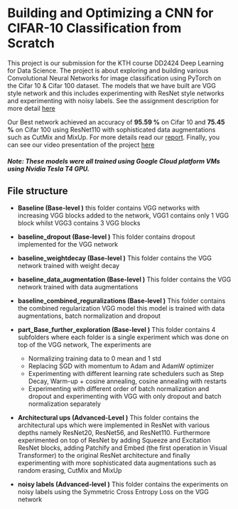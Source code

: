 # Building and Optimizing a CNN for CIFAR-10 Classification from Scratch

This project is our submission for the KTH course DD2424 Deep Learning for Data Science. The project is about exploring and building various Convolutional Neural Networks 
for image classification using PyTorch on the Cifar 10 & Cifar 100 dataset. The models that we have built are VGG style network and this includes experimenting with ResNet style networks and experimenting with noisy labels. 
See the assignment description for more detail [here](https://github.com/Atheer2104/dd2424-project/blob/main/Assignment_Description.pdf)

Our Best network achieved an accuracy of **95.59 %** on Cifar 10 and **75.45 %** on Cifar 100 using ResNet110 with sophisticated data augmentations such as CutMix and MixUp. 
For more details read our [report](https://github.com/Atheer2104/dd2424-project/blob/main/dd2424_project_report.pdf). Finally, you can see our video presentation of the project 
[here](https://github.com/Atheer2104/dd2424-project/blob/main/Group_4_video.mp4.zip)

##### Note: These models were all trained using Google Cloud platform VMs using Nvidia Tesla T4 GPU.

## File structure 

- **Baseline (Base-level )**
this folder contains VGG networks with increasing VGG blocks added to the network, VGG1 contains only 1 VGG block whilst VGG3 contains 3 VGG blocks

- **baseline_dropout (Base-level )**
This folder contains dropout implemented for the VGG network

- **baseline_weightdecay (Base-level )**
This folder contains the VGG network trained with weight decay

- **baseline_data_augmentation (Base-level )**
This folder contains the VGG network trained with data augmentations

- **baseline_combined_reguralizations (Base-level )**
  This folder contains the combined regularization VGG model this model is trained with data augmentations, batch normalization and dropout

- **part_Base_further_exploration (Base-level )**
This folder contains 4 subfolders where each folder is a single experiment which was done on top of the VGG network, The experiments are

  -  Normalizing training data to 0 mean and 1 std
  -  Replacing SGD with momentum to Adam and AdamW optimizer
  - Experimenting with different learning rate schedulers such as Step Decay, Warm-up + cosine annealing, cosine annealing with restarts
  - Experimenting with different order of batch normalization and dropout and experimenting with VGG with only dropout and batch normalization separately
  
- **Architectural ups (Advanced-Level )**
This folder contains the architectural ups which were implemented in ResNet with various depths namely ResNet20, ResNet56, and ResNet110. Furthermore experimented on top of ResNet
by adding Squeeze and Excitation ResNet blocks, adding Patchify and Embed (the first operation in Visual Transformer) to the original ResNet architecture and finally experimenting with
more sophisticated data augmentations such as random erasing, CutMix and MixUp

- **noisy labels (Advanced-level )** 
This folder contains the experiments on noisy labels using the Symmetric Cross Entropy Loss on the VGG network



